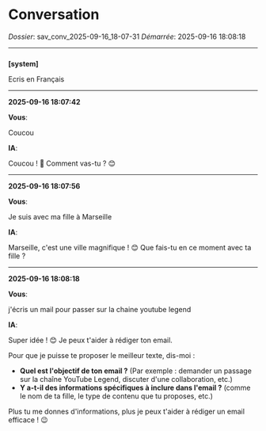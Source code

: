 # Conversation
_Dossier_: sav_conv_2025-09-16_18-07-31
_Démarrée_: 2025-09-16 18:08:18

---

###   
**[system]**


Ecris en Français


---
**2025-09-16 18:07:42**

**Vous**:

Coucou

**IA**:

Coucou ! 👋  Comment vas-tu ? 😊

---
**2025-09-16 18:07:56**

**Vous**:

Je suis avec ma fille à Marseille

**IA**:

Marseille, c'est une ville magnifique !  😊  Que fais-tu en ce moment avec ta fille ?

---
**2025-09-16 18:08:18**

**Vous**:

j'écris un mail pour passer sur la chaine youtube legend

**IA**:

Super idée ! 😊  Je peux t'aider à rédiger ton email. 

Pour que je puisse te proposer le meilleur texte, dis-moi :

* **Quel est l'objectif de ton email ?** (Par exemple : demander un passage sur la chaîne YouTube Legend, discuter d'une collaboration, etc.)
* **Y a-t-il des informations spécifiques à inclure dans l'email ?** (comme le nom de ta fille, le type de contenu que tu proposes, etc.) 


Plus tu me donnes d'informations, plus je peux t'aider à rédiger un email efficace ! 😉
